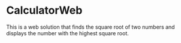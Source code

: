 # CalculatorWeb
This is a web solution that finds the square root of two numbers and displays the number with the highest square root.
